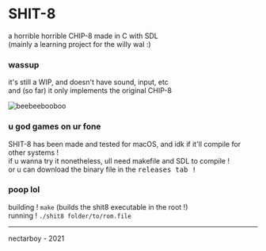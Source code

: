 # SHIT-8
a horrible horrible CHIP-8 made in C with SDL<br>
(mainly a learning project for the willy wal :)

### wassup
it's still a WIP, and doesn't have sound, input, etc<br>
and (so far) it only implements the original CHIP-8

![beebeebooboo](https://github.com/nectarboy/SHIT-8/main/pics/ibm.png?raw=true)

### u god games on ur fone
SHIT-8 has been made and tested for macOS, and idk if it'll compile for other systems !<br>
if u wanna try it nonetheless, ull need makefile and SDL to compile !<br>
or u can download the binary file in the <kbd>releases<kbd> tab !

### poop lol
building ! `make` (builds the shit8 executable in the root !)<br>
running ! `./shit8 folder/to/rom.file`

---

nectarboy - 2021